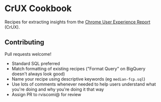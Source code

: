 # CrUX Cookbook

Recipes for extracting insights from the [Chrome User Experience Report](developers.google.com/web/tools/chrome-user-experience-report/) (CrUX).

## Contributing

Pull requests welcome!

- Standard SQL preferred
- Match formatting of existing recipes ("Format Query" on BigQuery doesn't always look good)
- Name your recipe using descriptive keywords (eg `median-fcp.sql`)
- Use lots of comments whenever needed to help users understand what you're doing and why you're doing it that way
- Assign PR to rviscomi@ for review